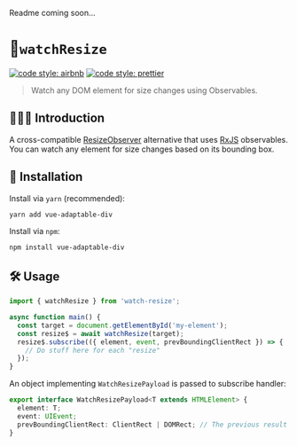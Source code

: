 Readme coming soon...
# 👀`watchResize`

[![code style: airbnb](https://img.shields.io/badge/code%20style-airbnb-blue.svg?style=flat)](https://github.com/airbnb/javascript)
[![code style: prettier](https://img.shields.io/badge/code_style-prettier-ff69b4.svg?style=flat)](https://github.com/prettier/prettier)

> Watch any DOM element for size changes using Observables.

## 💁🏼‍♂️ Introduction

A cross-compatible [ResizeObserver](https://developer.mozilla.org/en-US/docs/Web/API/ResizeObserver) alternative that uses [RxJS](https://github.com/ReactiveX/rxjs) observables. You can watch any element for size changes based on its bounding box.

## 🔗 Installation

Install via `yarn` (recommended):

```sh
yarn add vue-adaptable-div
```

Install via `npm`:

```sh
npm install vue-adaptable-div
```

## 🛠️ Usage

```ts
import { watchResize } from 'watch-resize';

async function main() {
  const target = document.getElementById('my-element');
  const resize$ = await watchResize(target);
  resize$.subscribe(({ element, event, prevBoundingClientRect }) => {
    // Do stuff here for each "resize"
  });
}
```

An object implementing `WatchResizePayload` is passed to subscribe handler:

```ts
export interface WatchResizePayload<T extends HTMLElement> {
  element: T;
  event: UIEvent;
  prevBoundingClientRect: ClientRect | DOMRect; // The previous result of "element.getBoundingClientRect()".
}
```
